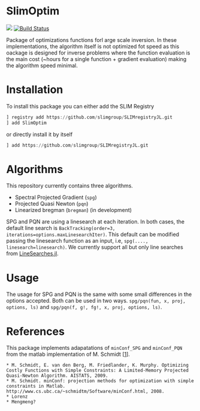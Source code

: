 # SlimOptim

[![](https://img.shields.io/badge/docs-stable-blue.svg)](https://slimgroup.github.io/SlimOptim.jl/) 
[![Build Status ](https://github.com/slimgroup/SlimGroup.jl/workflows/CI/badge.svg)](https://github.com/slimgroup/SlimOptim.jl/actions?query=workflow%3ACI-SLimOptim)
<!-- [![DOI](https://zenodo.org/badge/DOI/10.5281/zenodo.3878711.svg)](https://doi.org/10.5281/zenodo.3878711) -->

Package of optimizations functions forl arge scale inversion. In these implementations, the algorithm itself is 
not optimized fot speed as this oackage is designed for inverse problems where the function evaluation is the main cost (~hours for a single function + gradient evaluation) making the algorithm speed minimal.

# Installation

To install this package you can either add the SLIM Registry

```julia
] registry add https://github.com/slimgroup/SLIMregistryJL.git
] add SlimOptim
```

or directly install it by itself

```julia
] add https://github.com/slimgroup/SLIMregistryJL.git
```

# Algorithms

This repository currently contains three algorithms.

- Spectral Projected Gradient (`spg`)
- Projected Quasi Newton (`pqn`)
- Linearized bregman (`bregman`) (in development)

SPG and PQN are using a linesearch at each iteration. In both cases, the default line search is `BackTracking(order=3, iterations=options.maxLinesearchIter)`. This default can be modified passing the linesearch function as an input, i.e, `spg(...., linesearch=linesearch)`. We currently support all but only line searches from [LineSearches.jl](https://github.com/JuliaNLSolvers/LineSearches.jl).

# Usage

The usage for SPG and PQN is the same with some small differences in the options accepted. Both can be used in two ways. `spg/pqn(fun, x, proj, options, ls)` and `spg/pqn(f, g!, fg!, x, proj, options, ls)`.

# References

This package implements adapatations of `minConf_SPG` and `minConf_PQN` from the matlab implementation of M. Schmidt [[1]].

```
* M. Schmidt, E. van den Berg, M. Friedlander, K. Murphy. Optimizing Costly Functions with Simple Constraints: A Limited-Memory Projected Quasi-Newton Algorithm. AISTATS, 2009.
* M. Schmidt. minConf: projection methods for optimization with simple constraints in Matlab. http://www.cs.ubc.ca/~schmidtm/Software/minConf.html, 2008.
* Lorenz
* Mengmeng?
```

[1]:https://www.cs.ubc.ca/~schmidtm/Software/minConf.html
